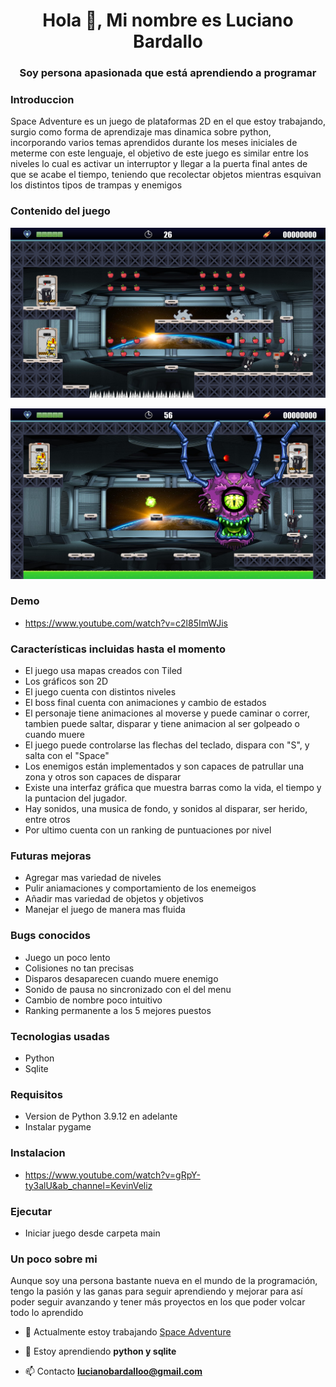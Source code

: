 <h1 align="center">Hola 👋, Mi nombre es Luciano Bardallo</h1>
<h3 align="center">Soy persona apasionada que está aprendiendo a programar</h3>

<h3> Introduccion </h3>

Space Adventure es un juego de plataformas 2D en el que estoy trabajando, surgio como forma de aprendizaje mas dinamica sobre python, incorporando varios temas aprendidos durante los meses iniciales de meterme con este lenguaje, el objetivo de este juego es similar entre los niveles lo cual es activar un interruptor y llegar a la puerta final antes de que se acabe el tiempo,
teniendo que recolectar objetos mientras esquivan los distintos tipos de trampas y enemigos

<h3> Contenido del juego </h3>

![image_text](https://github.com/LucianoBardallo/JUEGO_FINAL/blob/main/Space_adventure/Nivel%202.png)

![image_text](https://github.com/LucianoBardallo/JUEGO_FINAL/blob/main/Space_adventure/Boss.png)

<h3> Demo </h3>

- https://www.youtube.com/watch?v=c2l85ImWJis

<h3> Características incluidas hasta el momento </h3>

- El juego usa mapas creados con Tiled
- Los gráficos son 2D
- El juego cuenta con distintos niveles
- El boss final cuenta con animaciones y cambio de estados
- El personaje tiene animaciones al moverse y puede caminar o correr, tambien puede saltar, disparar y tiene animacion al ser golpeado o cuando muere
- El juego puede controlarse las flechas del teclado, dispara con "S", y salta con el "Space"
- Los enemigos están implementados y son capaces de patrullar una zona y otros son capaces de disparar
- Existe una interfaz gráfica que muestra barras como la vida, el tiempo y la puntacion del jugador.
- Hay sonidos, una musica de fondo, y sonidos al disparar, ser herido, entre otros
- Por ultimo cuenta con un ranking de puntuaciones por nivel

<h3> Futuras mejoras </h3>

- Agregar mas variedad de niveles
- Pulir aniamaciones y comportamiento de los enemeigos
- Añadir mas variedad de objetos y objetivos
- Manejar el juego de manera mas fluida

<h3> Bugs conocidos </h3>

- Juego un poco lento
- Colisiones no tan precisas
- Disparos desaparecen cuando muere enemigo
- Sonido de pausa no sincronizado con el del menu
- Cambio de nombre poco intuitivo
- Ranking permanente a los 5 mejores puestos

<h3> Tecnologias usadas </h3>

- Python
- Sqlite

<h3> Requisitos </h3>

- Version de Python 3.9.12 en adelante
- Instalar pygame

<h3> Instalacion </h3>

- https://www.youtube.com/watch?v=gRpY-ty3alU&ab_channel=KevinVeliz

<h3> Ejecutar </h3>

- Iniciar juego desde carpeta main

<h3> Un poco sobre mi </h3>

Aunque soy una persona bastante nueva en el mundo de la programación, 
tengo la pasión y las ganas para seguir aprendiendo y mejorar para así poder seguir avanzando 
y tener más proyectos en los que poder volcar todo lo aprendido 

- 🔭 Actualmente estoy trabajando [Space Adventure](https://github.com/LucianoBardallo/JUEGO_FINAL)

- 🌱 Estoy aprendiendo **python y sqlite**

- 📫 Contacto **lucianobardalloo@gmail.com**

